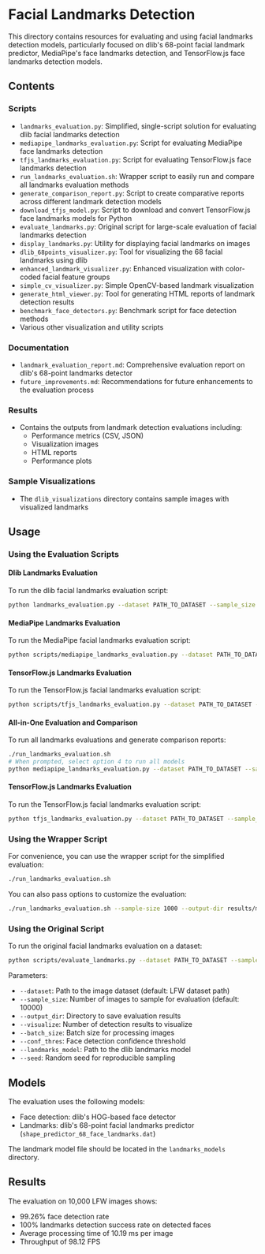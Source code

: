 # Facial Landmarks Detection

This directory contains resources for evaluating and using facial landmarks detection models, particularly focused on dlib's 68-point facial landmark predictor, MediaPipe's face landmarks detection, and TensorFlow.js face landmarks detection models.

## Contents

### Scripts
- `landmarks_evaluation.py`: Simplified, single-script solution for evaluating dlib facial landmarks detection
- `mediapipe_landmarks_evaluation.py`: Script for evaluating MediaPipe face landmarks detection
- `tfjs_landmarks_evaluation.py`: Script for evaluating TensorFlow.js face landmarks detection
- `run_landmarks_evaluation.sh`: Wrapper script to easily run and compare all landmarks evaluation methods
- `generate_comparison_report.py`: Script to create comparative reports across different landmark detection models
- `download_tfjs_model.py`: Script to download and convert TensorFlow.js face landmarks models for Python
- `evaluate_landmarks.py`: Original script for large-scale evaluation of facial landmarks detection
- `display_landmarks.py`: Utility for displaying facial landmarks on images
- `dlib_68points_visualizer.py`: Tool for visualizing the 68 facial landmarks using dlib
- `enhanced_landmark_visualizer.py`: Enhanced visualization with color-coded facial feature groups
- `simple_cv_visualizer.py`: Simple OpenCV-based landmark visualization 
- `generate_html_viewer.py`: Tool for generating HTML reports of landmark detection results
- `benchmark_face_detectors.py`: Benchmark script for face detection methods
- Various other visualization and utility scripts

### Documentation
- `landmark_evaluation_report.md`: Comprehensive evaluation report on dlib's 68-point landmarks detector
- `future_improvements.md`: Recommendations for future enhancements to the evaluation process

### Results
- Contains the outputs from landmark detection evaluations including:
  - Performance metrics (CSV, JSON)
  - Visualization images
  - HTML reports
  - Performance plots

### Sample Visualizations
- The `dlib_visualizations` directory contains sample images with visualized landmarks

## Usage

### Using the Evaluation Scripts

#### Dlib Landmarks Evaluation

To run the dlib facial landmarks evaluation script:

```bash
python landmarks_evaluation.py --dataset PATH_TO_DATASET --sample_size 500 --output_dir results/dlib
```

#### MediaPipe Landmarks Evaluation

To run the MediaPipe facial landmarks evaluation script:

```bash
python scripts/mediapipe_landmarks_evaluation.py --dataset PATH_TO_DATASET --sample_size 500 --output_dir results/mediapipe
```

#### TensorFlow.js Landmarks Evaluation

To run the TensorFlow.js facial landmarks evaluation script:

```bash
python scripts/tfjs_landmarks_evaluation.py --dataset PATH_TO_DATASET --sample_size 500 --output_dir results/tfjs
```

#### All-in-One Evaluation and Comparison

To run all landmarks evaluations and generate comparison reports:

```bash
./run_landmarks_evaluation.sh
# When prompted, select option 4 to run all models
python mediapipe_landmarks_evaluation.py --dataset PATH_TO_DATASET --sample_size 500 --output_dir results/mediapipe
```

#### TensorFlow.js Landmarks Evaluation

To run the TensorFlow.js facial landmarks evaluation script:

```bash
python tfjs_landmarks_evaluation.py --dataset PATH_TO_DATASET --sample_size 500 --output_dir results/tfjs
```

### Using the Wrapper Script

For convenience, you can use the wrapper script for the simplified evaluation:

```bash
./run_landmarks_evaluation.sh
```

You can also pass options to customize the evaluation:

```bash
./run_landmarks_evaluation.sh --sample-size 1000 --output-dir results/my_test
```

### Using the Original Script

To run the original facial landmarks evaluation on a dataset:

```bash
python scripts/evaluate_landmarks.py --dataset PATH_TO_DATASET --sample_size 10000 --output_dir results
```

Parameters:
- `--dataset`: Path to the image dataset (default: LFW dataset path)
- `--sample_size`: Number of images to sample for evaluation (default: 10000)
- `--output_dir`: Directory to save evaluation results
- `--visualize`: Number of detection results to visualize
- `--batch_size`: Batch size for processing images
- `--conf_thres`: Face detection confidence threshold
- `--landmarks_model`: Path to the dlib landmarks model
- `--seed`: Random seed for reproducible sampling

## Models

The evaluation uses the following models:
- Face detection: dlib's HOG-based face detector
- Landmarks: dlib's 68-point facial landmarks predictor (`shape_predictor_68_face_landmarks.dat`)

The landmark model file should be located in the `landmarks_models` directory.

## Results

The evaluation on 10,000 LFW images shows:
- 99.26% face detection rate
- 100% landmarks detection success rate on detected faces
- Average processing time of 10.19 ms per image
- Throughput of 98.12 FPS
